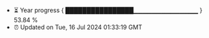 - ⏳ Year progress { ████████████████▁▁▁▁▁▁▁▁▁▁▁▁▁▁ } 53.84 %
- ⏰ Updated on Tue, 16 Jul 2024 01:33:19 GMT

